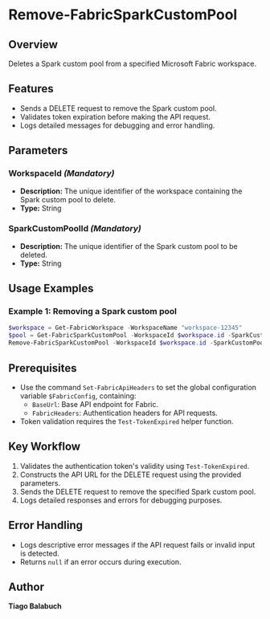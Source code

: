 # Remove-FabricSparkCustomPool

## Overview

Deletes a Spark custom pool from a specified Microsoft Fabric workspace.

## Features

- Sends a DELETE request to remove the Spark custom pool.
- Validates token expiration before making the API request.
- Logs detailed messages for debugging and error handling.

## Parameters

### WorkspaceId *(Mandatory)*

- **Description:** The unique identifier of the workspace containing the Spark custom pool to delete.
- **Type:** String

### SparkCustomPoolId *(Mandatory)*

- **Description:** The unique identifier of the Spark custom pool to be deleted.
- **Type:** String

## Usage Examples

### Example 1: Removing a Spark custom pool

```powershell
$workspace = Get-FabricWorkspace -WorkspaceName "workspace-12345"
$pool = Get-FabricSparkCustomPool -WorkspaceId $workspace.id -SparkCustomPoolName "MyCustomPool"
Remove-FabricSparkCustomPool -WorkspaceId $workspace.id -SparkCustomPoolId $pool.id
```

## Prerequisites

- Use the command `Set-FabricApiHeaders` to set the global configuration variable `$FabricConfig`, containing:
  - `BaseUrl`: Base API endpoint for Fabric.
  - `FabricHeaders`: Authentication headers for API requests.
- Token validation requires the `Test-TokenExpired` helper function.

## Key Workflow

1. Validates the authentication token's validity using `Test-TokenExpired`.
2. Constructs the API URL for the DELETE request using the provided parameters.
3. Sends the DELETE request to remove the specified Spark custom pool.
4. Logs detailed responses and errors for debugging purposes.

## Error Handling

- Logs descriptive error messages if the API request fails or invalid input is detected.
- Returns `null` if an error occurs during execution.

## Author

**Tiago Balabuch**